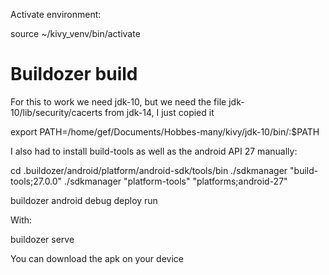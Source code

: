 Activate environment:

source ~/kivy_venv/bin/activate


# Buildozer build

For this to work we need jdk-10, but we need the file jdk-10/lib/security/cacerts from jdk-14, I just copied it

export PATH=/home/gef/Documents/Hobbes-many/kivy/jdk-10/bin/:$PATH

I also had to install build-tools as well as the android API 27 manually:

cd .buildozer/android/platform/android-sdk/tools/bin
./sdkmanager "build-tools;27.0.0"
./sdkmanager  "platform-tools" "platforms;android-27"

buildozer android debug deploy run

With:

buildozer serve

You can download the apk on your device